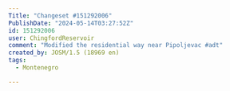 ```yaml
---
Title: "Changeset #151292006"
PublishDate: "2024-05-14T03:27:52Z"
id: 151292006
user: ChingfordReservoir
comment: "Modified the residential way near Pipoljevac #adt"
created_by: JOSM/1.5 (18969 en)
tags:
  - Montenegro

---
```

